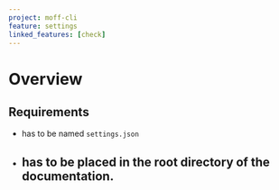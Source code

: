 ```yaml
---
project: moff-cli
feature: settings
linked_features: [check]
---
```


# Overview



## Requirements

- has to be named `settings.json`
- has to be placed in the root directory of the documentation.
  -
